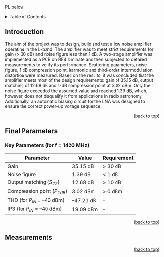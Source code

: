 PL below
<!-- TABLE OF CONTENTS -->
<a id="readme-top"></a>

<details> <summary>Table of Contents</summary> 
  <ol> 
    <li><a href="#introduction">Introduction</a></li> 
    <li><a href="#final-parameters">Final Parameters</a></li> 
    <li><a href="#measurements">Measurements</a></li> 
  </ol> 
</details>

<!-- INTRODUCTION -->
## Introduction
The aim of the project was to design, build and test a low noise amplifier operating in the L-band. The amplifier was to meet strict requirements for gain (> 30 dB) and noise figure less than 1 dB.
A two-stage amplifier was implemented as a PCB on RF4 laminate and then subjected to detailed measurements to verify its performance. Scattering parameters, noise figure, 1 dB compression point, harmonic and third-order intermodulation distortion were measured.
Based on the results, it was concluded that the amplifier meets most of the design requirements: gain of 35.15 dB, output matching of 12.68 dB and 1-dB compression point at 3.02 dBm. Only the noise figure exceeded the assumed value and reached 1.39 dB, which, however, does not disqualify it from applications in radio astronomy.
Additionally, an automatic biasing circuit for the LNA was designed to ensure the correct power-up voltage sequence.
<p align="right">(<a href="#readme-top">back to top</a>)</p>

## Final Parameters
<h3>Key Parameters (for <strong>f = 1420 MHz</strong>)</h3>

<table>
  <thead>
    <tr>
      <th>Parameter</th>
      <th>Value</th>
      <th>Requirement</th>
    </tr>
  </thead>
  <tbody>
    <tr>
      <td>Gain</td>
      <td>35.15 dB</td>
      <td>&gt; 30 dB</td>
    </tr>
    <tr>
      <td>Noise figure</td>
      <td>1.39 dB</td>
      <td>&lt; 1 dB</td>
    </tr>
    <tr>
      <td>Output matching (<i>S<sub>22</sub></i>)</td>
      <td>12.68 dB</td>
      <td>&gt; 10 dB</td>
    </tr>
    <tr>
      <td>Compression point (<i>P<sub>1dB</sub></i>)</td>
      <td>3.02 dBm</td>
      <td>&gt; 0 dBm</td>
    </tr>
    <tr>
      <td>THD (for <i>P<sub>IN</sub></i> = –40 dBm)</td>
      <td>–47.21 dB</td>
      <td>–</td>
    </tr>
    <tr>
      <td>IP3 (for <i>P<sub>IN</sub></i> = –40 dBm)</td>
      <td>19.09 dBm</td>
      <td>–</td>
    </tr>
  </tbody>
</table>
<p align="right">(<a href="#readme-top">back to top</a>)</p>

## Measurements

<p align="right">(<a href="#readme-top">back to top</a>)</p>
